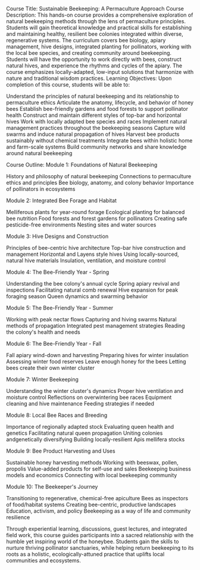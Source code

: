 Course Title: Sustainable Beekeeping: A Permaculture Approach
Course Description:
This hands-on course provides a comprehensive exploration of natural beekeeping methods through the lens of permaculture principles. Students will gain theoretical knowledge and practical skills for establishing and maintaining healthy, resilient bee colonies integrated within diverse, regenerative systems. The curriculum covers bee biology, apiary management, hive designs, integrated planting for pollinators, working with the local bee species, and creating community around beekeeping. Students will have the opportunity to work directly with bees, construct natural hives, and experience the rhythms and cycles of the apiary. The course emphasizes locally-adapted, low-input solutions that harmonize with nature and traditional wisdom practices.
Learning Objectives:
Upon completion of this course, students will be able to:

Understand the principles of natural beekeeping and its relationship to permaculture ethics
Articulate the anatomy, lifecycle, and behavior of honey bees
Establish bee-friendly gardens and food forests to support pollinator health
Construct and maintain different styles of top-bar and horizontal hives
Work with locally adapted bee species and races
Implement natural management practices throughout the beekeeping seasons
Capture wild swarms and induce natural propagation of hives
Harvest bee products sustainably without chemical treatments
Integrate bees within holistic home and farm-scale systems
Build community networks and share knowledge around natural beekeeping

Course Outline:
Module 1: Foundations of Natural Beekeeping

History and philosophy of natural beekeeping
Connections to permaculture ethics and principles
Bee biology, anatomy, and colony behavior
Importance of pollinators in ecosystems

Module 2: Integrated Bee Forage and Habitat

Melliferous plants for year-round forage
Ecological planting for balanced bee nutrition
Food forests and forest gardens for pollinators
Creating safe pesticide-free environments
Nesting sites and water sources

Module 3: Hive Designs and Construction

Principles of bee-centric hive architecture
Top-bar hive construction and management
Horizontal and Layens style hives
Using locally-sourced, natural hive materials
Insulation, ventilation, and moisture control

Module 4: The Bee-Friendly Year - Spring

Understanding the bee colony's annual cycle
Spring apiary revival and inspections
Facilitating natural comb renewal
Hive expansion for peak foraging season
Queen dynamics and swarming behavior

Module 5: The Bee-Friendly Year - Summer

Working with peak nectar flows
Capturing and hiving swarms
Natural methods of propagation
Integrated pest management strategies
Reading the colony's health and needs

Module 6: The Bee-Friendly Year - Fall

Fall apiary wind-down and harvesting
Preparing hives for winter insulation
Assessing winter food reserves
Leave enough honey for the bees
Letting bees create their own winter cluster

Module 7: Winter Beekeeping

Understanding the winter cluster's dynamics
Proper hive ventilation and moisture control
Reflections on overwintering bee races
Equipment cleaning and hive maintenance
Feeding strategies if needed

Module 8: Local Bee Races and Breeding

Importance of regionally adapted stock
Evaluating queen health and genetics
Facilitating natural queen propagation
Uniting colonies andgenetically diversifying
Building locally-resilient Apis mellifera stocks

Module 9: Bee Product Harvesting and Uses

Sustainable honey harvesting methods
Working with beeswax, pollen, propolis
Value-added products for self-use and sales
Beekeeping business models and economics
Connecting with local beekeeping community

Module 10: The Beekeeper's Journey

Transitioning to regenerative, chemical-free apiculture
Bees as inspectors of food/habitat systems
Creating bee-centric, productive landscapes
Education, activism, and policy
Beekeeping as a way of life and community resilience

Through experiential learning, discussions, guest lectures, and integrated field work, this course guides participants into a sacred relationship with the humble yet inspiring world of the honeybee. Students gain the skills to nurture thriving pollinator sanctuaries, while helping return beekeeping to its roots as a holistic, ecologically-attuned practice that uplifts local communities and ecosystems.